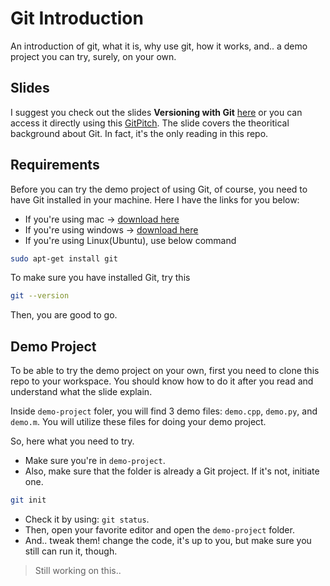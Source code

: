 # Git Introduction

An introduction of git, what it is, why use git, how it works, and.. a demo
project you can try, surely, on your own.

## Slides

I suggest you check out the slides __Versioning with Git__ [here](PITCHME.md)
or you can access it directly using this [GitPitch](https://gitpitch.com/sk-datascience/git-introduction).
The slide covers the theoritical background about Git. In fact, it's the only
reading in this repo.

## Requirements

Before you can try the demo project of using Git, of course, you need to have
Git installed in your machine. Here I have the links for you below:

- If you're using mac -> [download here](https://git-scm.com/download/mac)
- If you're using windows -> [download here](https://git-scm.com/download/win)
- If you're using Linux(Ubuntu), use below command

```bash
sudo apt-get install git
```

To make sure you have installed Git, try this

```bash
git --version
```

Then, you are good to go.

## Demo Project

To be able to try the demo project on your own, first you need to clone this
repo to your workspace. You should know how to do it after you read and
understand what the slide explain.

Inside `demo-project` foler, you will find 3 demo files: `demo.cpp`, `demo.py`,
and `demo.m`. You will utilize these files for doing your demo project.

So, here what you need to try.

- Make sure you're in `demo-project`.
- Also, make sure that the folder is already a Git project. If it's not, initiate one.

```bash
git init
```

- Check it by using: `git status`.
- Then, open your favorite editor and open the `demo-project` folder.
- And.. tweak them! change the code, it's up to you, but make sure you still can run it, though.

> Still working on this..

